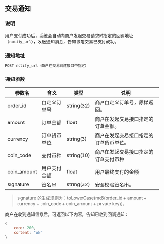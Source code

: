 ## 交易通知

### 说明

用户支付成功后，系统会自动向商户发起交易请求时指定的回调地址（```notify_url```），发送通知消息，告知该笔交易已支付成功。

### 通知地址

```bash
POST notify_url（商户在交易创建接口中指定）
```

### 通知参数
参数名 | 含义 | 类型 | 说明
-|-|-|-
order_id | 自定义订单号 | string(32) | 商户自定义订单号，原样返回。
amount | 订单金额 | float | 商户在发起交易接口指定的订单金额。
currency | 订单货币单位 | string(3) | 商户在发起交易接口指定的订单货币单位。
coin_code | 支付币种 | string(10) | 商户在发起交易接口指定的订单支付币种
coin_amount | 用户支付金额 | float | 用户最终支付的金额
signature | 签名串 | string(32) | 安全校验签名串。

> signature 的生成规则为：toLowerCase(md5(order_id + amount + currency + coin_code + coin_amount + private key))。

商户在收到通知信息后，可返回以下内容，告知已收到回调通知：

```javascript
{
    code: 200,
    content: "ok"
}
```
